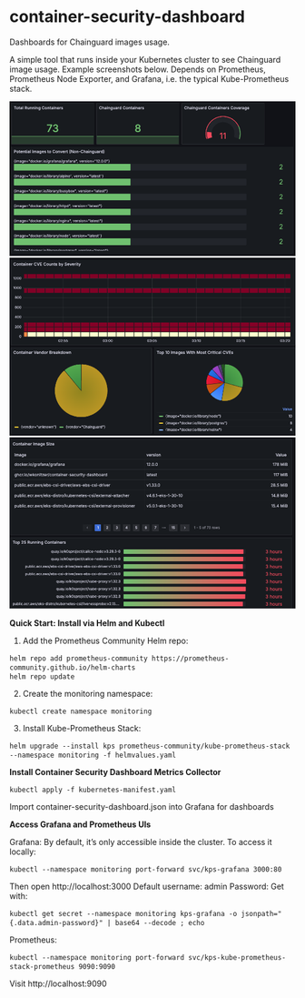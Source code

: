 # container-security-dashboard
Dashboards for Chainguard images usage.

A simple tool that runs inside your Kubernetes cluster to see Chainguard image usage. Example screenshots below. Depends on Prometheus, Prometheus Node Exporter, and Grafana, i.e. the typical Kube-Prometheus stack.

![screenshot1](images/screenshot1.png)
![screenshot2](images/screenshot2.png)
![screenshot3](images/screenshot3.png)

**Quick Start: Install via Helm and Kubectl**

1. Add the Prometheus Community Helm repo:
```
helm repo add prometheus-community https://prometheus-community.github.io/helm-charts
helm repo update
```
2. Create the monitoring namespace:
```
kubectl create namespace monitoring
```
3. Install Kube-Prometheus Stack:
```
helm upgrade --install kps prometheus-community/kube-prometheus-stack --namespace monitoring -f helmvalues.yaml
```

**Install Container Security Dashboard Metrics Collector**
```
kubectl apply -f kubernetes-manifest.yaml
```

Import container-security-dashboard.json into Grafana for dashboards

**Access Grafana and Prometheus UIs**

Grafana:
By default, it’s only accessible inside the cluster. To access it locally:
```
kubectl --namespace monitoring port-forward svc/kps-grafana 3000:80
```
Then open http://localhost:3000
Default username: admin
Password: Get with:
```
kubectl get secret --namespace monitoring kps-grafana -o jsonpath="{.data.admin-password}" | base64 --decode ; echo
```
Prometheus:
```
kubectl --namespace monitoring port-forward svc/kps-kube-prometheus-stack-prometheus 9090:9090
```
Visit http://localhost:9090
